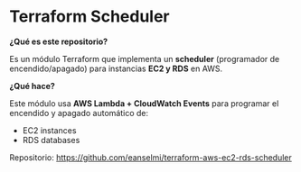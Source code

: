 # Terraform Scheduler

**¿Qué es este repositorio?**

Es un módulo Terraform que implementa un **scheduler** (programador de encendido/apagado) para instancias **EC2 y RDS** en AWS.

**¿Qué hace?**

Este módulo usa **AWS Lambda + CloudWatch Events** para programar el encendido y apagado automático de:
- EC2 instances
- RDS databases

Repositorio: https://github.com/eanselmi/terraform-aws-ec2-rds-scheduler
